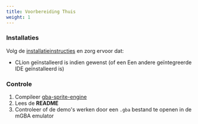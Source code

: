```yaml
---
title: Voorbereiding Thuis
weight: 1
---
```


### Installaties

Volg de [installatieinstructies](/extra/installaties) en zorg ervoor dat:

- CLion geïnstalleerd is indien gewenst (of een Een andere geïntegreerde IDE geïnstalleerd is)

### Controle

1. Compileer [gba-sprite-engine](https://github.com/wgroeneveld/gba-sprite-engine/)
2. Lees de **README**
3. Controleer of de demo's werken door een `.gba` bestand te openen in de mGBA emulator
